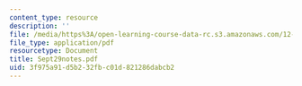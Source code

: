 ```yaml
---
content_type: resource
description: ''
file: /media/https%3A/open-learning-course-data-rc.s3.amazonaws.com/12-109-petrology-fall-2005/3f975a91d5b232fbc01d821286dabcb2_Sept29notes.pdf
file_type: application/pdf
resourcetype: Document
title: Sept29notes.pdf
uid: 3f975a91-d5b2-32fb-c01d-821286dabcb2
---
```

